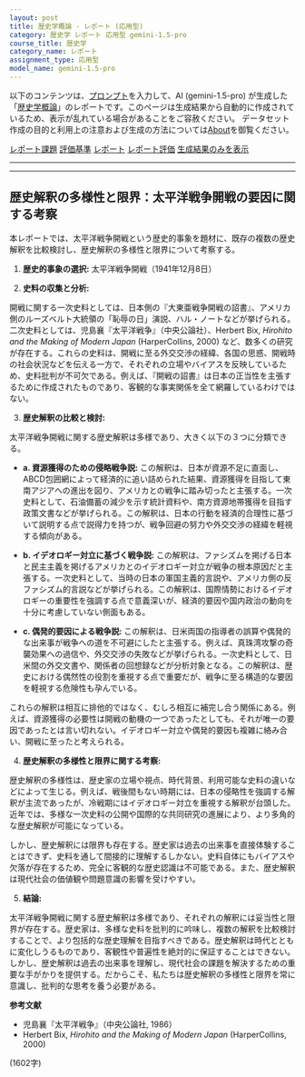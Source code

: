 ```yaml
---
layout: post
title: 歴史学概論 - レポート (応用型)
category: 歴史学 レポート 応用型 gemini-1.5-pro
course_title: 歴史学
category_name: レポート
assignment_type: 応用型
model_name: gemini-1.5-pro
---
```


以下のコンテンツは、[プロンプト](http://127.0.0.1:8000/generated/歴史学/gemini-1.5-pro/prompt_レポート-応用型.md)を入力して、AI (gemini-1.5-pro) が生成した「[歴史学概論](/contents/歴史学/)」のレポートです。このページは生成結果から自動的に作成されているため、表示が乱れている場合があることをご容赦ください。
データセット作成の目的と利用上の注意および生成の方法については[About](/About)を御覧ください。

[レポート課題](../レポート課題-応用型)
[評価基準](../評価基準-応用型)
[レポート](../レポート-応用型)
[レポート評価](../レポート評価-応用型)
[生成結果のみを表示](http://127.0.0.1:8000/generated/歴史学/gemini-1.5-pro/レポート-応用型.md)
  

***
***
  
## 歴史解釈の多様性と限界：太平洋戦争開戦の要因に関する考察

本レポートでは、太平洋戦争開戦という歴史的事象を題材に、既存の複数の歴史解釈を比較検討し、歴史解釈の多様性と限界について考察する。

1. **歴史的事象の選択:**  太平洋戦争開戦（1941年12月8日）

2. **史料の収集と分析:**

開戦に関する一次史料としては、日本側の『大東亜戦争開戦の詔書』、アメリカ側のルーズベルト大統領の「恥辱の日」演説、ハル・ノートなどが挙げられる。二次史料としては、児島襄『太平洋戦争』（中央公論社）、Herbert Bix, *Hirohito and the Making of Modern Japan* (HarperCollins, 2000) など、数多くの研究が存在する。これらの史料は、開戦に至る外交交渉の経緯、各国の思惑、開戦時の社会状況などを伝える一方で、それぞれの立場やバイアスを反映しているため、史料批判が不可欠である。例えば、『開戦の詔書』は日本の正当性を主張するために作成されたものであり、客観的な事実関係を全て網羅しているわけではない。

3. **歴史解釈の比較と検討:**

太平洋戦争開戦に関する歴史解釈は多様であり、大きく以下の３つに分類できる。

* **a. 資源獲得のための侵略戦争説:** この解釈は、日本が資源不足に直面し、ABCD包囲網によって経済的に追い詰められた結果、資源獲得を目指して東南アジアへの進出を図り、アメリカとの戦争に踏み切ったと主張する。一次史料として、石油備蓄の減少を示す統計資料や、南方資源地帯獲得を目指す政策文書などが挙げられる。この解釈は、日本の行動を経済的合理性に基づいて説明する点で説得力を持つが、戦争回避の努力や外交交渉の経緯を軽視する傾向がある。

* **b. イデオロギー対立に基づく戦争説:** この解釈は、ファシズムを掲げる日本と民主主義を掲げるアメリカとのイデオロギー対立が戦争の根本原因だと主張する。一次史料として、当時の日本の軍国主義的言説や、アメリカ側の反ファシズム的言説などが挙げられる。この解釈は、国際情勢におけるイデオロギーの重要性を強調する点で意義深いが、経済的要因や国内政治の動向を十分に考慮していない側面もある。

* **c.  偶発的要因による戦争説:** この解釈は、日米両国の指導者の誤算や偶発的な出来事が戦争への道を不可避にしたと主張する。例えば、真珠湾攻撃の奇襲効果への過信や、外交交渉の失敗などが挙げられる。一次史料として、日米間の外交文書や、関係者の回想録などが分析対象となる。この解釈は、歴史における偶然性の役割を重視する点で重要だが、戦争に至る構造的な要因を軽視する危険性も孕んでいる。

これらの解釈は相互に排他的ではなく、むしろ相互に補完し合う関係にある。例えば、資源獲得の必要性は開戦の動機の一つであったとしても、それが唯一の要因であったとは言い切れない。イデオロギー対立や偶発的要因も複雑に絡み合い、開戦に至ったと考えられる。

4. **歴史解釈の多様性と限界に関する考察:**

歴史解釈の多様性は、歴史家の立場や視点、時代背景、利用可能な史料の違いなどによって生じる。例えば、戦後間もない時期には、日本の侵略性を強調する解釈が主流であったが、冷戦期にはイデオロギー対立を重視する解釈が台頭した。近年では、多様な一次史料の公開や国際的な共同研究の進展により、より多角的な歴史解釈が可能になっている。

しかし、歴史解釈には限界も存在する。歴史家は過去の出来事を直接体験することはできず、史料を通して間接的に理解するしかない。史料自体にもバイアスや欠落が存在するため、完全に客観的な歴史認識は不可能である。また、歴史解釈は現代社会の価値観や問題意識の影響を受けやすい。

5. **結論:**

太平洋戦争開戦に関する歴史解釈は多様であり、それぞれの解釈には妥当性と限界が存在する。歴史家は、多様な史料を批判的に吟味し、複数の解釈を比較検討することで、より包括的な歴史理解を目指すべきである。歴史解釈は時代とともに変化しうるものであり、客観性や普遍性を絶対的に保証することはできない。しかし、歴史解釈は過去の出来事を理解し、現代社会の課題を解決するための重要な手がかりを提供する。だからこそ、私たちは歴史解釈の多様性と限界を常に意識し、批判的な思考を養う必要がある。


**参考文献**

* 児島襄『太平洋戦争』（中央公論社, 1986）
* Herbert Bix, *Hirohito and the Making of Modern Japan* (HarperCollins, 2000)


(1602字)
